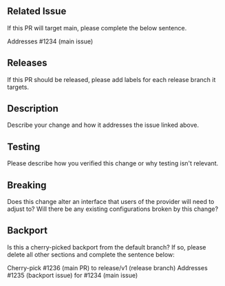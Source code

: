 ## Related Issue

If this PR will target main, please complete the below sentence.

Addresses #1234 (main issue)

## Releases

If this PR should be released, please add labels for each release branch it targets.

## Description

Describe your change and how it addresses the issue linked above.

## Testing

Please describe how you verified this change or why testing isn't relevant.

## Breaking

Does this change alter an interface that users of the provider will need to adjust to?
Will there be any existing configurations broken by this change?

## Backport

Is this a cherry-picked backport from the default branch?
If so, please delete all other sections and complete the sentence below:

Cherry-pick #1236 (main PR) to release/v1 (release branch)
Addresses #1235 (backport issue) for #1234 (main issue)

